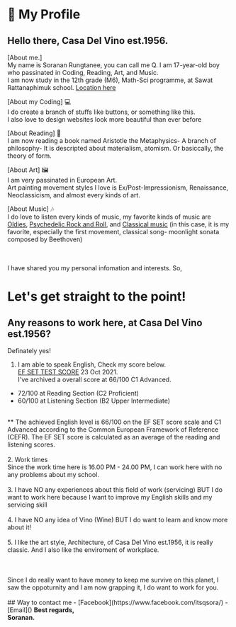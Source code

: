 # :boy: My Profile 
## Hello there, Casa Del Vino est.1956.

[About me.] <br>
My name is Soranan Rungtanee, you can call me Q. I am 17-year-old boy who passinated in Coding, Reading, Art, and Music. <br>
I am now study in the 12th grade (M6), Math-Sci programme, at Sawat Rattanaphimuk school. [Location here](https://www.google.com/maps/place/Sawat+Rattanapimuk+School/@7.5594792,99.6935307,17z/data=!3m1!4b1!4m5!3m4!1s0x304d8f12273f03f3:0x78ab1bef5fe68d87!8m2!3d7.5594792!4d99.6957194)

[About my Coding] 💻 <br>
I do create a branch of stuffs like buttons, or something like this. <br>
I also love to design websites look more beautiful than ever before

[About Reading] 📖 <br>
I am now reading a book named Aristotle the Metaphysics- A branch of philosophy- It is descripted about materialism, atomism. Or basiccally, the theory of form.

[About Art] 🖼️ <br>
I am very passinated in European Art. <br>
Art painting movement styles I love is Ex/Post-Impressionism, Renaissance, Neoclassicism, and almost every kinds of art.

[About Music] 🎶 <br>
I do love to listen every kinds of music, my favorite kinds of music are [Oldies](https://www.youtube.com/watch?v=-BCX7hN3Tg0&list=RDEMBEtDorterq8DOxTpreL_ag&start_radio=1&ab_channel=JimReeves-Topic), [Psychedelic Rock and Roll](https://www.youtube.com/watch?v=HW-lXjOyUWo&list=OLAK5uy_l1x-JAx0w53suECoCI0YJtW6VB8DBQWRQ&ab_channel=PinkFloyd-Topic), and [Classical music](https://www.youtube.com/watch?v=4Tr0otuiQuU&ab_channel=andrearomano) (in this case, it is my favorite, especially the first movement, classical song- moonlight sonata composed by Beethoven)


<br><br> I have shared you my personal infomation and interests. So,
# Let's get straight to the point!
## Any reasons to work here, at Casa Del Vino est.1956?
Definately yes! <br> 
1) I am able to speak English, Check my score below. <br>
 [EF SET TEST SCORE](https://www.efset.org/cert/1esFvo) 23 Oct 2021. <br>
 I've archived a overall score at 66/100 C1 Advanced.
 - 72/100 at Reading Section (C2 Proficient)
 - 60/100 at Listening Section (B2 Upper Intermediate) 
  <br>
** The achieved English level is 66/100 on the EF SET score scale and C1 Advanced according to the Common European Framework of Reference (CEFR). The EF SET score is calculated as an average of the reading and listening scores.
<br><br>
2. Work times <br>
Since the work time here is 16.00 PM - 24.00 PM, I can work here with no any problems about my school.
<br><br>
3. I have NO any experiences about this field of work (servicing) BUT I do want to work here because I want to improve my English skills and my servicing skill
<br><br>
4. I have NO any idea of Vino (Wine) BUT I do want to learn and know more about it!
<br><br>
5. I like the art style, Architecture, of Casa Del Vino est.1956, it is really classic. And I also like the enviroment of workplace.
<br><br>
<br><br>
Since I do really want to have money to keep me survive on this planet, I saw the oppoturnity and I am now grapping it, I do want to work for you.
<br>
<br>
## Way to contact me
- [Facebook](https://www.facebook.com/itsqsora/)
- [Email]()
<b>Best regards,<br>
Soranan.
